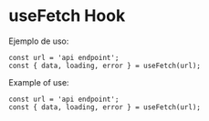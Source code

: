 # useFetch Hook

Ejemplo de uso:

```
const url = 'api endpoint';
const { data, loading, error } = useFetch(url);
```

Example of use:

```
const url = 'api endpoint';
const { data, loading, error } = useFetch(url);
```